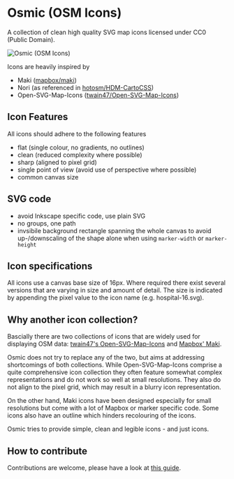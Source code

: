 # Osmic (OSM Icons)

A collection of clean high quality SVG map icons licensed under CC0 (Public Domain).

![Osmic (OSM Icons)](https://github.com/nebulon42/osmic/raw/master/icons-2x.png "Available icons")

Icons are heavily inspired by
* Maki ([mapbox/maki](https://github.com/mapbox/maki))
* Nori (as referenced in [hotosm/HDM-CartoCSS](https://github.com/hotosm/HDM-CartoCSS/blob/master/icons/poi/_nori.svg))
* Open-SVG-Map-Icons ([twain47/Open-SVG-Map-Icons](https://github.com/twain47/Open-SVG-Map-Icons))

## Icon Features
All icons should adhere to the following features
* flat (single colour, no gradients, no outlines)
* clean (reduced complexity where possible)
* sharp (aligned to pixel grid)
* single point of view (avoid use of perspective where possible)
* common canvas size

## SVG code
* avoid Inkscape specific code, use plain SVG
* no groups, one path
* invsibile background rectangle spanning the whole canvas to avoid up-/downscaling of the shape alone when using `marker-width` or `marker-height`

## Icon specifications
All icons use a canvas base size of 16px. Where required there exist several versions that are varying in size and amount of detail. The size is indicated by appending the pixel value to the icon name (e.g. hospital-16.svg).

## Why another icon collection?
Bascially there are two collections of icons that are widely used for displaying OSM data: [twain47's Open-SVG-Map-Icons](https://github.com/twain47/Open-SVG-Map-Icons) and [Mapbox' Maki](https://github.com/mapbox/maki).

Osmic does not try to replace any of the two, but aims at addressing shortcomings of both collections. While Open-SVG-Map-Icons comprise a quite comprehensive icon collection they often feature somewhat complex representations and do not work so well at small resolutions. They also do not align to the pixel grid, which may result in a blurry icon representation.

On the other hand, Maki icons have been designed especially for small resolutions but come with a lot of Mapbox or marker specific code. Some icons also have an outline which hinders recolouring of the icons.

Osmic tries to provide simple, clean and legible icons - and just icons.

## How to contribute

Contributions are welcome, please have a look at [this guide](https://github.com/nebulon42/osmic/raw/master/CONTRIBUTING.md).
